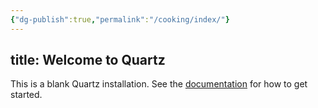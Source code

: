 ```yaml
---
{"dg-publish":true,"permalink":"/cooking/index/"}
---
```


title: Welcome to Quartz
---

This is a blank Quartz installation.
See the [documentation](https://quartz.jzhao.xyz) for how to get started.
